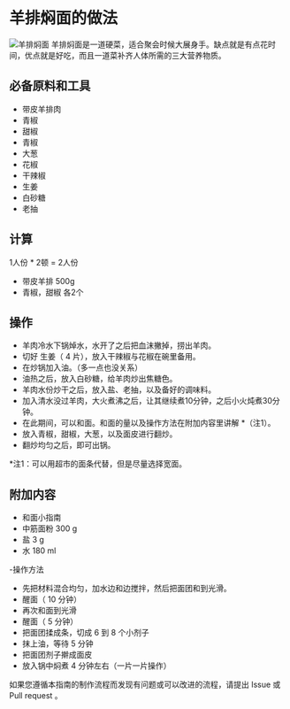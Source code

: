 # 羊排焖面的做法

![羊排焖面](./羊排焖面.jpg)
羊排焖面是一道硬菜，适合聚会时候大展身手。缺点就是有点花时间，优点就是好吃，而且一道菜补齐人体所需的三大营养物质。

## 必备原料和工具

- 带皮羊排肉
- 青椒
- 甜椒
- 青椒
- 大葱
- 花椒
- 干辣椒
- 生姜
- 白砂糖
- 老抽

## 计算
1人份 * 2顿 = 2人份
- 带皮羊排 500g
- 青椒，甜椒 各2个

## 操作

- 羊肉冷水下锅焯水，水开了之后把血沫撇掉，捞出羊肉。
- 切好 生姜（ 4 片），放入干辣椒与花椒在碗里备用。 
- 在炒锅加入油。（多一点也没关系）
- 油热之后，放入白砂糖，给羊肉炒出焦糖色。
- 羊肉水份炒干之后，放入盐、老抽，以及备好的调味料。
- 加入清水没过羊肉，大火煮沸之后，让其继续煮10分钟，之后小火炖煮30分钟。
- 在此期间，可以和面。和面的量以及操作方法在附加内容里讲解 *（注1）。
- 放入青椒，甜椒，大葱，以及面皮进行翻炒。
- 翻炒均匀之后，即可出锅。

*注1：可以用超市的面条代替，但是尽量选择宽面。

## 附加内容
- 和面小指南
 - 中筋面粉 300 g
 - 盐 3 g
 - 水 180 ml
  
-操作方法
- 先把材料混合均匀，加水边和边搅拌，然后把面团和到光滑。
- 醒面（ 10 分钟）
- 再次和面到光滑
- 醒面（ 5 分钟）
- 把面团揉成条，切成 6 到 8 个小剂子
- 抹上油，等待 5 分钟
- 把面团剂子擀成面皮
- 放入锅中焖煮 4 分钟左右（一片一片操作）

如果您遵循本指南的制作流程而发现有问题或可以改进的流程，请提出 Issue 或 Pull request 。
